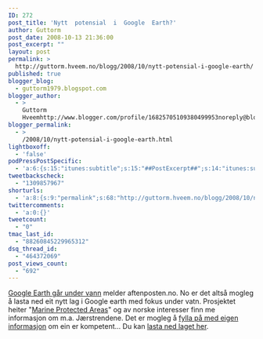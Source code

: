 ```yaml
---
ID: 272
post_title: 'Nytt  potensial  i  Google  Earth?'
author: Guttorm
post_date: 2008-10-13 21:36:00
post_excerpt: ""
layout: post
permalink: >
  http://guttorm.hveem.no/blogg/2008/10/nytt-potensial-i-google-earth/
published: true
blogger_blog:
  - guttorm1979.blogspot.com
blogger_author:
  - >
    Guttorm
    Hveemhttp://www.blogger.com/profile/16825705109380499953noreply@blogger.com
blogger_permalink:
  - >
    /2008/10/nytt-potensial-i-google-earth.html
lightboxoff:
  - 'false'
podPressPostSpecific:
  - 'a:6:{s:15:"itunes:subtitle";s:15:"##PostExcerpt##";s:14:"itunes:summary";s:15:"##PostExcerpt##";s:15:"itunes:keywords";s:17:"##WordPressCats##";s:13:"itunes:author";s:10:"##Global##";s:15:"itunes:explicit";s:7:"Default";s:12:"itunes:block";s:7:"Default";}'
tweetbackscheck:
  - "1309857967"
shorturls:
  - 'a:8:{s:9:"permalink";s:68:"http://guttorm.hveem.no/blogg/2008/10/nytt-potensial-i-google-earth/";s:7:"tinyurl";s:25:"http://tinyurl.com/dz95et";s:4:"isgd";s:17:"http://is.gd/gXgw";s:5:"bitly";s:18:"http://bit.ly/cTky";s:5:"snipr";s:22:"http://snipr.com/alfal";s:5:"snurl";s:22:"http://snurl.com/alfal";s:7:"snipurl";s:24:"http://snipurl.com/alfal";s:4:"trim";s:17:"http://tr.im/c1cd";}'
twittercomments:
  - 'a:0:{}'
tweetcount:
  - "0"
tmac_last_id:
  - "88260845229965312"
dsq_thread_id:
  - "464372069"
post_views_count:
  - "692"
---
```

<div><a href="http://forbruker.no/digital/nyheter/data/article2709833.ece">Google Earth går under vann</a> melder aftenposten.no. No er det altså mogleg å lasta ned eit nytt lag i Google earth med fokus under vatn. Prosjektet heiter "<a href="http://officialmpa.blogspot.com/2008/10/global-first-for-marine-conservation_06.html" target="_blank">Marine Protected Areas</a>" og av norske interesser finn me informasjon om m.a. Jærstrendene. Det er mogleg å <a href="http://www.protectplanetocean.org/" target="_blank">fylla på med eigen informasjon</a> om ein er kompetent...
Du kan <a href="http://earth.google.com/outreach/kml_entry.html#tMarine%20Protected%20Areas" target="_blank">lasta ned laget her</a>.</div>